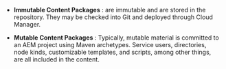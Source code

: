   - **Immutable Content Packages** : are immutable and are stored in the repository. They may be checked into Git and deployed through Cloud Manager.

  - **Mutable Content Packages** : Typically, mutable material is committed to an AEM project using Maven archetypes. Service users, directories, node kinds, customizable templates, and scripts, among other things, are all included in the content.
